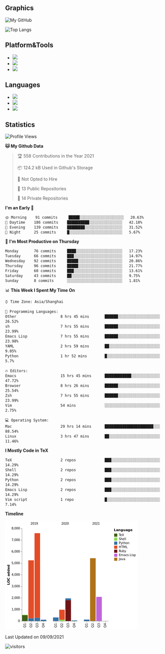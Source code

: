 ## Graphics

![My GitHub](https://github-readme-stats.vercel.app/api?username=SteamedFish&count_private=true&show_icons=true&theme=buefy&include_all_commits=false)

![Top Langs](https://github-readme-stats.vercel.app/api/top-langs/?username=SteamedFish&theme=buefy&hide=ruby&count_private=true&show_icons=true&layout=compact)

## Platform&Tools

* [![](https://img.shields.io/badge/ArchLinux--purple?style=flat-square&logo=ArchLinux)](https://www.archlinux.org/)
* [![](https://img.shields.io/badge/Gentoo-testing-purple?style=flat-square&logo=Gentoo)](https://www.gentoo.org/)
* [![](https://img.shields.io/badge/Doom%20Emacs-28-blue?style=flat-square&logo=Gnu%20emacs&logoColor=white)](https://www.gnu.org/software/emacs/)

## Languages

* [![](https://img.shields.io/badge/-Python-3776AB?style=flat-square&logo=python&logoColor=white)](https://www.python.org/)
* [![](https://img.shields.io/badge/-Bash-00ADD8?style=flat-square&logo=Gnu-bash&logoColor=white)](https://www.gnu.org/software/bash/)
* [![](https://img.shields.io/badge/-Go-00ADD8?style=flat-square&logo=go&logoColor=white)](https://golang.org/)

## Statistics

<!--START_SECTION:waka-->
![Profile Views](http://img.shields.io/badge/Profile%20Views-11-blue)

**🐱 My Github Data** 

> 🏆 558 Contributions in the Year 2021
 > 
> 📦 124.2 kB Used in Github's Storage 
 > 
> 🚫 Not Opted to Hire
 > 
> 📜 13 Public Repositories 
 > 
> 🔑 14 Private Repositories  
 > 
**I'm an Early 🐤** 

```text
🌞 Morning    91 commits     █████░░░░░░░░░░░░░░░░░░░░   20.63% 
🌆 Daytime    186 commits    ██████████░░░░░░░░░░░░░░░   42.18% 
🌃 Evening    139 commits    ████████░░░░░░░░░░░░░░░░░   31.52% 
🌙 Night      25 commits     █░░░░░░░░░░░░░░░░░░░░░░░░   5.67%

```
📅 **I'm Most Productive on Thursday** 

```text
Monday       76 commits     ████░░░░░░░░░░░░░░░░░░░░░   17.23% 
Tuesday      66 commits     ███░░░░░░░░░░░░░░░░░░░░░░   14.97% 
Wednesday    92 commits     █████░░░░░░░░░░░░░░░░░░░░   20.86% 
Thursday     96 commits     █████░░░░░░░░░░░░░░░░░░░░   21.77% 
Friday       60 commits     ███░░░░░░░░░░░░░░░░░░░░░░   13.61% 
Saturday     43 commits     ██░░░░░░░░░░░░░░░░░░░░░░░   9.75% 
Sunday       8 commits      ░░░░░░░░░░░░░░░░░░░░░░░░░   1.81%

```


📊 **This Week I Spent My Time On** 

```text
⌚︎ Time Zone: Asia/Shanghai

💬 Programming Languages: 
Other                    8 hrs 45 mins       ██████░░░░░░░░░░░░░░░░░░░   26.52% 
sh                       7 hrs 55 mins       ██████░░░░░░░░░░░░░░░░░░░   23.99% 
Emacs Lisp               7 hrs 55 mins       ██████░░░░░░░░░░░░░░░░░░░   23.98% 
YAML                     2 hrs 59 mins       ██░░░░░░░░░░░░░░░░░░░░░░░   9.05% 
Python                   1 hr 52 mins        █░░░░░░░░░░░░░░░░░░░░░░░░   5.7%

🔥 Editors: 
Emacs                    15 hrs 45 mins      ████████████░░░░░░░░░░░░░   47.72% 
Browser                  8 hrs 26 mins       ██████░░░░░░░░░░░░░░░░░░░   25.54% 
Zsh                      7 hrs 55 mins       ██████░░░░░░░░░░░░░░░░░░░   23.99% 
Vim                      54 mins             ░░░░░░░░░░░░░░░░░░░░░░░░░   2.75%

💻 Operating System: 
Mac                      29 hrs 14 mins      ██████████████████████░░░   88.54% 
Linux                    3 hrs 47 mins       ██░░░░░░░░░░░░░░░░░░░░░░░   11.46%

```

**I Mostly Code in TeX** 

```text
TeX                      2 repos             ███░░░░░░░░░░░░░░░░░░░░░░   14.29% 
Shell                    2 repos             ███░░░░░░░░░░░░░░░░░░░░░░   14.29% 
Python                   2 repos             ███░░░░░░░░░░░░░░░░░░░░░░   14.29% 
Emacs Lisp               2 repos             ███░░░░░░░░░░░░░░░░░░░░░░   14.29% 
Vim script               1 repo              █░░░░░░░░░░░░░░░░░░░░░░░░   7.14%

```


**Timeline**

![Chart not found](https://raw.githubusercontent.com/SteamedFish/SteamedFish/master/charts/bar_graph.png) 


 Last Updated on 09/09/2021
<!--END_SECTION:waka-->

![visitors](https://visitor-badge.laobi.icu/badge?page_id=SteamedFish.SteamedFish)

